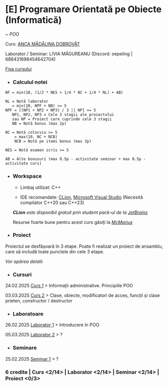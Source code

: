 # [E] Programare Orientată pe Obiecte (Informatică)

~ *POO*

Curs: [ANCA MĂDĂLINA DOBROVĂȚ](mailto:anca.dobrovat@unibuc.ro)

Laborator / Seminar: LIVIA MĂGUREANU (Discord: oepeling | 688431698454642704)

[Fișa cursului](https://cursuri.fmi.unibuc.ro/api/uploads/4a1a730a-6003-49c8-8926-9fdd2ff1915e.pdf)

* ### Calculul notei

```     
NF = min(10, (1/2 * NES + 1/4 * NC + 1/4 * NL) + AB)

NL = Notă laborator
   = min(10, NPF + NB) >= 5
NPF = [(NP1 + NP2 + NP3) / 3 || NP] >= 5
   NP1, NP2, NP3 = Cele 3 stagii ale proiectului
   sau NP = Proiect care cuprinde cele 3 stagii
   NB = Notă bonus (max 2p)

NC = Notă colocviu >= 5
    = max(10, NC + NCB)
    NCB = Notă pe itemi bonus (max 3p)

NES = Notă examen scris >= 5

AB = Alte bonusuri (max 0.5p - activitate seminar + max 0.5p - activitate curs)
```

* ### Workspace

    - Limbaj utilizat: C++

    - IDE recomandate: [CLion](https://www.jetbrains.com/clion/), [Microsoft Visual Studio](https://visualstudio.microsoft.com/en/vs/) (Necesită compilator C++20 sau C++23)
    
    _**CLion** este disponibil gratuit prin student pack-ul de la [JetBrains](https://www.jetbrains.com/community/education/#students)_

    Resurse foarte bune pentru acest curs găsiți la _[McMarius](https://github.com/mcmarius/poo)_


* ### Proiect

Proiectul se desfășoară în 3 etape. Poate fi realizat un proiect de ansamblu, care să includă toate punctele din cele 3 etape.

_Vor apărea detalii_

* ### Cursuri

24.02.2025 [Curs 1](./Cursuri/01.%20Introducere%20in%20POO%20-%2024.02.2025.pdf) > Informații administrative. Principiile POO

03.03.2025 [Curs 2](./Cursuri/02.%20Generalitati%20POO%20-%2003.03.2025.pdf) > Clase, obiecte, modificatori de acces, funcții și clase prieten, constructor / destructor

* ### Laboratoare

26.02.2025 [Laborator 1](./Laboratoare/Laborator%2001/) > Introducere în POO

05.03.2025 [Laborator 2]() > ?

* ### Seminare

25.02.2025 [Seminar 1]() > ?

### **6 credite | Curs <2/14> | Laborator <2/14> | Seminar <2/14> | Proiect <0/3>**